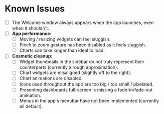# Known Issues

*   [ ] The Welcome window always appears when the app launches, even when it shouldn't.
*   [ ] **App performance:**
    *   [ ] Moving / resizing widgets can feel sluggish.
    *   [ ] Pinch to zoom gesture has been disabled as it feels sluggish.
    *   [ ] Charts can take longer than ideal to load.
*   [ ] **Cosmetic cleanup:**
    *   [ ] Widget thumbnails in the sidebar do not truly represent their counterparts (currently a rough approximation).
    *   [ ] Chart widgets are misaligned (slightly off to the right).
    *   [ ] Chart animations are disabled.
    *   [ ] Icons used throughout the app are too big / too small / pixelated.
    *   [ ] Presenting dashboards full-screen is missing a fade-in/fade-out animation.
    *   [ ] Menus in the app's menubar have not been implemented (currently all default).
